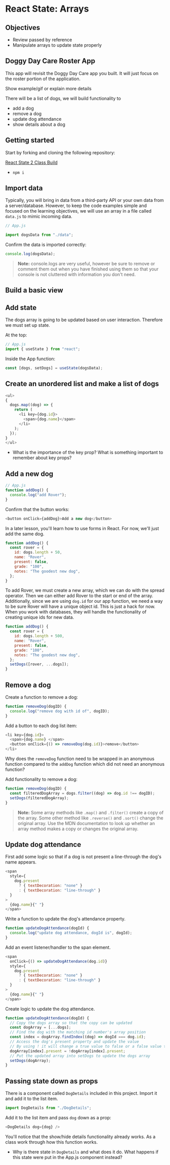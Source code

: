 # React State: Arrays

## Objectives

- Review passed by reference
- Manipulate arrays to update state properly

## Doggy Day Care Roster App

This app will revisit the Doggy Day Care app you built. It will just focus on the roster portion of the application.

Show example/gif or explain more details

There will be a list of dogs, we will build functionality to

- add a dog
- remove a dog
- update dog attendance
- show details about a dog

## Getting started

Start by forking and cloning the following repository:

[React State 2 Class Build](https://github.com/joinpursuit/class-build-react-state2)

- `npm i`

## Import data

Typically, you will bring in data from a third-party API or your own data from a server/database. However, to keep the code examples simple and focused on the learning objectives, we will use an array in a file called `data.js` to mimic incoming data.

```js
// App.js

import dogsData from "./data";
```

Confirm the data is imported correctly:

```js
console.log(dogsData);
```

> **Note:** console.logs are very useful, however be sure to remove or comment them out when you have finished using them so that your console is not cluttered with information you don't need.

## Build a basic view

## Add state

The dogs array is going to be updated based on user interaction. Therefore we must set up state.

At the top:

```js
// App.js
import { useState } from "react";
```

Inside the App function:

```js
const [dogs, setDogs] = useState(dogsData);
```

## Create an unordered list and make a list of dogs

```js
<ul>
{
  dogs.map((dog) => {
    return (
      <li key={dog.id}>
        <span>{dog.name}</span>
      </li>
    );
  });
}
</ul>
```

- What is the importance of the key prop? What is something important to remember about key props?

## Add a new dog

```js
// App.js
function addDog() {
  console.log("add Rover");
}
```

Confirm that the button works:

```js
<button onClick={addDog}>Add a new dog</button>
```

In a later lesson, you'll learn how to use forms in React. For now, we'll just add the same dog.

```js
function addDog() {
  const rover = {
    id: dogs.length + 50,
    name: "Rover",
    present: false,
    grade: "100",
    notes: "The goodest new dog",
  };
}
```

To add Rover, we must create a new array, which we can do with the spread operator. Then we can either add Rover to the start or end of the array. Additionally, since we are using `dog.id` for our app function, we need a way to be sure Rover will have a unique object id. This is just a hack for now. When you work with databases, they will handle the functionality of creating unique ids for new data.

```js
function addDog() {
  const rover = {
    id: dogs.length + 500,
    name: "Rover",
    present: false,
    grade: "100",
    notes: "The goodest new dog",
  };
  setDogs([rover, ...dogs]);
}
```

## Remove a dog

Create a function to remove a dog:

```js
function removeDog(dogID) {
  console.log("remove dog with id of", dogID);
}
```

Add a button to each dog list item:

```js
<li key={dog.id}>
  <span>{dog.name} </span>
  <button onClick={() => removeDog(dog.id)}>remove</button>
</li>
```

Why does the `removeDog` function need to be wrapped in an anonymous function compared to the `addDog` function which did not need an anonymous function?

Add functionality to remove a dog:

```js
function removeDog(dogID) {
  const filteredDogArray = dogs.filter((dog) => dog.id !== dogID);
  setDogs(filteredDogArray);
}
```

> **Note:** Some array methods like `.map()` and `.filter()` create a copy of the array. Some other method like `.reverse()` and `.sort()` change the original array. Use the MDN documentation to look up whether an array method makes a copy or changes the original array.

## Update dog attendance

First add some logic so that if a dog is not present a line-through the dog's name appears.

```js
<span
  style={
    dog.present
      ? { textDecoration: "none" }
      : { textDecoration: "line-through" }
  }
>
  {dog.name}{" "}
</span>
```

Write a function to update the dog's attendance property.

```js
function updateDogAttendance(dogId) {
  console.log("update dog attendance, dogId is", dogId);
}
```

Add an event listener/handler to the span element.

```js
<span
  onClick={() => updateDogAttendance(dog.id)}
  style={
    dog.present
      ? { textDecoration: "none" }
      : { textDecoration: "line-through" }
  }
>
  {dog.name}{" "}
</span>
```

Create logic to update the dog attendance.

```js
function updateDogAttendance(dogId) {
  // Copy the dogs array so that the copy can be updated
  const dogArray = [...dogs];
  // Find the dog with the matching id number's array position
  const index = dogArray.findIndex((dog) => dogId === dog.id);
  // Access the dog's present property and update the value
  // By using ! it will change a true value to false or a false value to true
  dogArray[index].present = !dogArray[index].present;
  // Put the updated array into setDogs to update the dogs array
  setDogs(dogArray);
}
```

## Passing state down as props

There is a component called `DogDetails` included in this project. Import it and add it to the list item.

```js
import DogDetails from "./DogDetails";
```

Add it to the list item and pass `dog` down as a prop:

```js
<DogDetails dog={dog} />
```

You'll notice that the show/hide details functionality already works. As a class work through how this function works.

- Why is there state in `DogDetails` and what does it do. What happens if this state were put in the App.js component instead?
